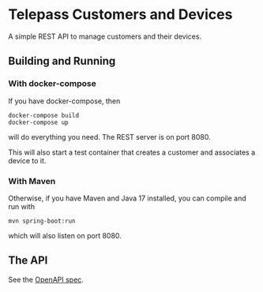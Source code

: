 # Telepass Customers and Devices

A simple REST API to manage customers and their devices.

## Building and Running

### With docker-compose

If you have docker-compose, then 

    docker-compose build
    docker-compose up

will do everything you need. The REST server is on port 8080.

This will also start a test container that creates a customer
and associates a device to it.

### With Maven

Otherwise, if you have Maven and Java 17 installed, you can compile
and run with 

    mvn spring-boot:run

which will also listen on port 8080.

## The API

See the [OpenAPI spec](./src/main/resources/api.yaml).
